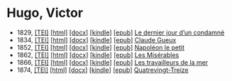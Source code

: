 # Hugo, Victor

* 1829,  <a title="Source XML/TEI" class="file tei" href="https://hurlus.github.io/tei/hugo1829_dernier-jour-condamne.xml">[TEI]</a>  <a title="HTML une page" class="file html" href="https://hurlus.github.io/hugo/hugo1829_dernier-jour-condamne.html">[html]</a>  <a title="Bureautique (LibreOffice, MS.Word)" class="file docx" href="https://hurlus.github.io/hugo/hugo1829_dernier-jour-condamne.docx">[docx]</a>  <a title="Amazon.kindle" class="file mobi" href="https://hurlus.github.io/hugo/hugo1829_dernier-jour-condamne.mobi">[kindle]</a>  <a title="EPUB, pour liseuses et téléphones" class="file epub" href="https://hurlus.github.io/hugo/hugo1829_dernier-jour-condamne.epub">[epub]</a>  <a href="https://hurlus.github.io/hugo/hugo1829_dernier-jour-condamne.html">Le dernier jour d’un condamné</a>
* 1834,  <a title="Source XML/TEI" class="file tei" href="https://hurlus.github.io/tei/hugo1834_claude-gueux.xml">[TEI]</a>  <a title="HTML une page" class="file html" href="https://hurlus.github.io/hugo/hugo1834_claude-gueux.html">[html]</a>  <a title="Bureautique (LibreOffice, MS.Word)" class="file docx" href="https://hurlus.github.io/hugo/hugo1834_claude-gueux.docx">[docx]</a>  <a title="Amazon.kindle" class="file mobi" href="https://hurlus.github.io/hugo/hugo1834_claude-gueux.mobi">[kindle]</a>  <a title="EPUB, pour liseuses et téléphones" class="file epub" href="https://hurlus.github.io/hugo/hugo1834_claude-gueux.epub">[epub]</a>  <a href="https://hurlus.github.io/hugo/hugo1834_claude-gueux.html">Claude Gueux</a>
* 1852,  <a title="Source XML/TEI" class="file tei" href="https://hurlus.github.io/tei/hugo1852_napoleon-petit.xml">[TEI]</a>  <a title="HTML une page" class="file html" href="https://hurlus.github.io/hugo/hugo1852_napoleon-petit.html">[html]</a>  <a title="Bureautique (LibreOffice, MS.Word)" class="file docx" href="https://hurlus.github.io/hugo/hugo1852_napoleon-petit.docx">[docx]</a>  <a title="Amazon.kindle" class="file mobi" href="https://hurlus.github.io/hugo/hugo1852_napoleon-petit.mobi">[kindle]</a>  <a title="EPUB, pour liseuses et téléphones" class="file epub" href="https://hurlus.github.io/hugo/hugo1852_napoleon-petit.epub">[epub]</a>  <a href="https://hurlus.github.io/hugo/hugo1852_napoleon-petit.html">Napoléon le petit</a>
* 1862,  <a title="Source XML/TEI" class="file tei" href="https://hurlus.github.io/tei/hugo1862_miserables.xml">[TEI]</a>  <a title="HTML une page" class="file html" href="https://hurlus.github.io/hugo/hugo1862_miserables.html">[html]</a>  <a title="Bureautique (LibreOffice, MS.Word)" class="file docx" href="https://hurlus.github.io/hugo/hugo1862_miserables.docx">[docx]</a>  <a title="Amazon.kindle" class="file mobi" href="https://hurlus.github.io/hugo/hugo1862_miserables.mobi">[kindle]</a>  <a title="EPUB, pour liseuses et téléphones" class="file epub" href="https://hurlus.github.io/hugo/hugo1862_miserables.epub">[epub]</a>  <a href="https://hurlus.github.io/hugo/hugo1862_miserables.html">Les Misérables</a>
* 1866,  <a title="Source XML/TEI" class="file tei" href="https://hurlus.github.io/tei/hugo1866_travailleurs-mer.xml">[TEI]</a>  <a title="HTML une page" class="file html" href="https://hurlus.github.io/hugo/hugo1866_travailleurs-mer.html">[html]</a>  <a title="Bureautique (LibreOffice, MS.Word)" class="file docx" href="https://hurlus.github.io/hugo/hugo1866_travailleurs-mer.docx">[docx]</a>  <a title="Amazon.kindle" class="file mobi" href="https://hurlus.github.io/hugo/hugo1866_travailleurs-mer.mobi">[kindle]</a>  <a title="EPUB, pour liseuses et téléphones" class="file epub" href="https://hurlus.github.io/hugo/hugo1866_travailleurs-mer.epub">[epub]</a>  <a href="https://hurlus.github.io/hugo/hugo1866_travailleurs-mer.html">Les travailleurs de la mer</a>
* 1874,  <a title="Source XML/TEI" class="file tei" href="https://hurlus.github.io/tei/hugo1874_93.xml">[TEI]</a>  <a title="HTML une page" class="file html" href="https://hurlus.github.io/hugo/hugo1874_93.html">[html]</a>  <a title="Bureautique (LibreOffice, MS.Word)" class="file docx" href="https://hurlus.github.io/hugo/hugo1874_93.docx">[docx]</a>  <a title="Amazon.kindle" class="file mobi" href="https://hurlus.github.io/hugo/hugo1874_93.mobi">[kindle]</a>  <a title="EPUB, pour liseuses et téléphones" class="file epub" href="https://hurlus.github.io/hugo/hugo1874_93.epub">[epub]</a>  <a href="https://hurlus.github.io/hugo/hugo1874_93.html">Quatrevingt-Treize</a>
